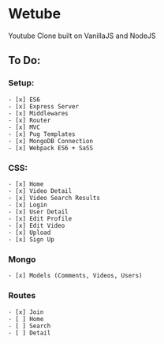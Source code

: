 # Wetube

Youtube Clone built on VanillaJS and NodeJS

## To Do:

### Setup:

    - [x] ES6
    - [x] Express Server
    - [x] Middlewares
    - [x] Router
    - [x] MVC
    - [x] Pug Templates
    - [x] MongoDB Connection
    - [x] Webpack ES6 + SaSS

### CSS:

    - [x] Home
    - [x] Video Detail
    - [x] Video Search Results
    - [x] Login
    - [x] User Detail
    - [x] Edit Profile
    - [x] Edit Video
    - [x] Upload
    - [x] Sign Up

### Mongo

    - [x] Models (Comments, Videos, Users)

### Routes

    - [x] Join
    - [ ] Home
    - [ ] Search
    - [ ] Detail
